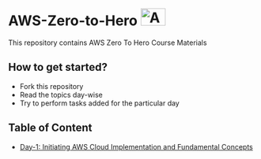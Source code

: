# AWS-Zero-to-Hero <img src="https://github.com/LondheShubham153/aws-zero-to-hero/blob/main/Assets/Amazon_Web_Services-Logo.png" alt="Amazon logo" height=35 width=50 />
This repository contains AWS Zero To Hero Course Materials 

## How to get started?
- Fork this repository
- Read the topics day-wise
- Try to perform tasks added for the particular day

## Table of Content
- <a href="" >Day-1: Initiating AWS Cloud Implementation and Fundamental Concepts</a>
